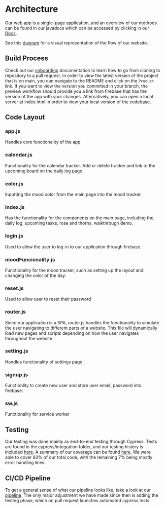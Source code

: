 # Architecture

Our web app is a single-page application, and an overview of our methods can be
found in our javadocs which can be accessed by clicking in our
[Docs](https://cse110-sp21-group22.github.io/cse110-sp21-group22/).

See this
[diagram](https://github.com/cse110-sp21-group22/cse110-sp21-group22/blob/b8be05d03726da27c48579eedb267afe7e74541d/specs/brainstorm/EndUserDiagram.png)
for a visual representation of the flow of our website.

## Build Process

Check out our
[onboarding](https://github.com/cse110-sp21-group22/cse110-sp21-group22/blob/main/specs/onboarding.md)
documentation to learn how to go from cloning to repository to a pull request.
In order to view the latest version of the project that is on main, you can
navigate to the README and click on the `Product` link. If you want to view the
version you committed in your branch, the preview workflow should provide you a
link from firebase that has the version of the app with your changes.
Alternatively, you can open a local server at index.html in order to view your
local version of the codebase.

## Code Layout

### app.js

Handles core functionality of the app

### calendar.js

Functionality for the calendar tracker. Add or delete tracker and link to the
upcoming board on the daily log page.

### color.js

Inputting the mood color from the main page into the mood tracker.

### index.js

Has the functionality for the components on the main page, including the daily
log, upcoming tasks, rose and thorns, walkthrough demo.

### login.js

Used to allow the user to log-in to our application through firebase.

### moodFuncionality.js

Functionality for the mood tracker, such as setting up the layout and changing
the color of the day.

### reset.js

Used to allow user to reset their password

### router.js

Since our application is a SPA, router.js handles the functionality to simulate
the user navigating to different parts of a website. This file will dynamically
load new pages and scripts depending on how the user navigates throughout the
website.

### setting.js

Handles functionality of settings page.

### signup.js

Functionlity to create new user and store user email, password into firebase.

### sw.js

Functionality for service worker

## Testing

Our testing was done mainly as end-to-end testing through Cypress. Tests are
found in the cypress/integration folder, and our testing history is included
[here](https://dashboard.cypress.io/projects/zaxzr4/runs). A summary of our
coverage can be found
[here](https://app.codecov.io/gh/cse110-sp21-group22/cse110-sp21-group22). We
were able to cover 93% of our total code, with the remaining 7% being mostly
error handling lines.

## CI/CD Pipeline

To get a general sense of what our pipeline looks like, take a look at our
[pipeline](https://github.com/cse110-sp21-group22/cse110-sp21-group22/blob/b8be05d03726da27c48579eedb267afe7e74541d/admin/cipipeline/phase1.png).
The only major adjustment we have made since then is adding the testing phase,
which on pull request launches automated cypress tests.
